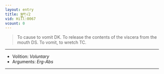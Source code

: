 ```yaml
---
layout: entry
title: སྐྱུག་√2
vid: Hill:0067
vcount: 0
---
```

> To cause to vomit DK\. To release the contents of the viscera from the mouth DS\. To vomit, to wretch TC\.

---
* Volition: _Voluntary_
* Arguments: _Erg-Abs_

---

